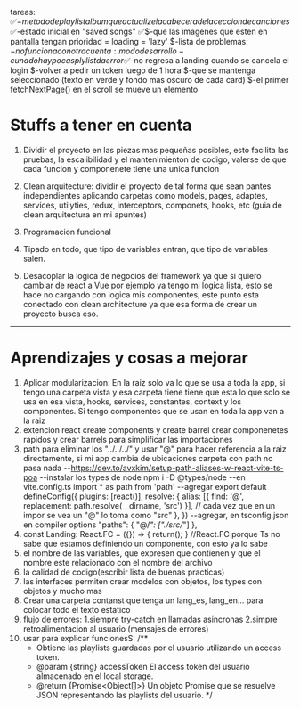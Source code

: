 tareas:
    ✅$-metodo de playlist album que actualize la cabecera de la ceccion de canciones 
    ✅$-estado inicial en "saved songs"
    ✅$-que las imagenes que esten en pantalla tengan prioridad = loading = 'lazy'
    $-lista de problemas:
        $-no funciona con otra cuenta: modo desarrollo - cunado hay pocas plylist da error
        ✅$-no regresa a landing cuando se cancela el login 
        $-volver a pedir un token luego de 1 hora
    $-que se mantenga seleccionado (texto en verde y fondo mas oscuro de cada card)
    $-el primer fetchNextPage() en el scroll se mueve un elemento



# Stuffs a tener en cuenta

1. Dividir el proyecto en las piezas mas pequeñas posibles, esto facilita las pruebas, la escalibilidad y el mantenimienton de codigo, valerse de que cada funcion y componenete tiene una unica funcion

2. Clean arquitecture: dividir el proyecto de tal forma que sean pantes independientes aplicando carpetas como models, pages, adaptes, services, utilyties, redux, interceptors, componets, hooks, etc (guia de clean arquitectura en mi apuntes)

3. Programacion funcional

4. Tipado en todo, que tipo de variables entran, que tipo de variables salen.

5. Desacoplar la logica de negocios del framework ya que si quiero cambiar de react a Vue por ejemplo ya tengo mi logica lista, esto se hace no cargando con logica mis componentes, este punto esta conectado con clean architecture ya que esa forma de crear un proyecto busca eso.


----------------------------------------------


# Aprendizajes y cosas a mejorar

1. Aplicar modularizacion: En la raiz solo va lo que se usa a toda la app, si tengo una carpeta vista y esa carpeta tiene tiene que esta lo que solo se usa en esa vista, hooks, services, constantes, context y los componentes. Si tengo componentes que se usan en toda la app van a la raiz
2. extencion react create components y create barrel crear componenetes rapidos y crear barrels para simplificar las importaciones
4. path para eliminar los "../../../" y usar "@" para hacer referencia a la raiz directamente, si mi app cambia de ubicaciones carpeta
con path no pasa nada 
    --https://dev.to/avxkim/setup-path-aliases-w-react-vite-ts-poa
    --instalar los types de node  npm i -D @types/node
    --en vite.config.ts  import * as path from 'path'
    --agregar 
        export default defineConfig({
            plugins: [react()],
            resolve: {
                alias: [{ find: '@', replacement: path.resolve(__dirname, 'src') }],
                // cada vez que en un impor se vea un "@" lo toma como "src"
            },
        })
    --agregar, en tsconfig.json en compiler options
        "paths": {
            "@/*": ["./src/*"]
        },
7. const Landing: React.FC<LandingProps>  = ({}) => { return(); } //React.FC porque Ts no sabe que estamos definiendo un componente, con esto ya lo sabe
10. el nombre de las variables, que expresen que contienen y que el nombre este relacionado con el nombre del archivo
11. la calidad de codigo(escribir lista de buenas practicas)
12. las interfaces permiten crear modelos con objetos, los types con objetos y mucho mas
13. Crear una carpeta contanst que tenga un lang_es, lang_en... para colocar todo el texto estatico
14. flujo de errores: 
    1.siempre try-catch en llamadas asincronas 
    2.simpre retroalimentacion al usuario (mensajes de errores)
15. usar para explicar funcionesS:
    /**
    * Obtiene las playlists guardadas por el usuario utilizando un access token.
    * @param {string} accessToken El access token del usuario almacenado en el local storage.
    * @return {Promise<Object[]>} Un objeto Promise que se resuelve JSON representando las playlists del usuario.
    */